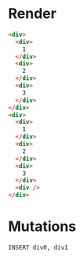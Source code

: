 # Render
```html
<div>
  <div>
    1
  </div>
  <div>
    2
  </div>
  <div>
    3
  </div>
</div>
<div>
  <div>
    1
  </div>
  <div>
    2
  </div>
  <div>
    3
  </div>
  <div />
</div>
```

# Mutations
```
INSERT div0, div1
```
